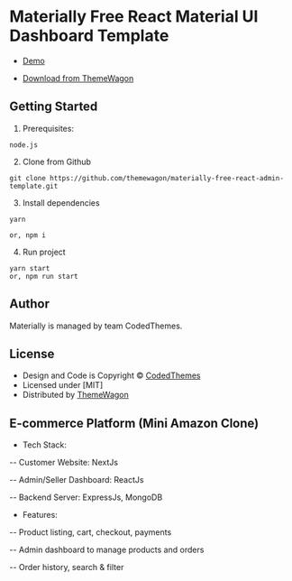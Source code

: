 # Materially Free React Material UI Dashboard Template

- [Demo](https://themewagon.github.io/materially-free-react-admin-template/)

- [Download from ThemeWagon](https://themewagon.com/themes/Materially/)

## Getting Started

1. Prerequisites:

```
node.js
```

2. Clone from Github

```
git clone https://github.com/themewagon/materially-free-react-admin-template.git
```

3. Install dependencies

```
yarn

or, npm i
```

4. Run project

```
yarn start
or, npm run start
```

## Author

Materially is managed by team CodedThemes.

## License

- Design and Code is Copyright &copy; [CodedThemes](https://codedthemes.com)
- Licensed under [MIT]
- Distributed by [ThemeWagon](https://themewagon.com)

## E-commerce Platform (Mini Amazon Clone)

- Tech Stack:

-- Customer Website: NextJs

-- Admin/Seller Dashboard: ReactJs

-- Backend Server: ExpressJs, MongoDB

- Features:

-- Product listing, cart, checkout, payments

-- Admin dashboard to manage products and orders

-- Order history, search & filter
